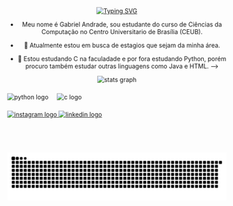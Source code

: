 
<div align="center">
  <a href="https://git.io/typing-svg">
    <img src="https://readme-typing-svg.demolab.com?font=Fira+Code&weight=500&size=22&pause=1000&color=&center=true&vCenter=true&random=false&width=524&lines=%E2%8A%B9++Bem+vindo+ao+meu+perfil!+%CB%99%E1%B5%95%CB%99+%E2%8A%B9+" alt="Typing SVG">
  </a>
  
- Meu nome é Gabriel Andrade, sou estudante do curso de Ciências da Computação no Centro Universitario de Brasília (CEUB).

- 🔭 Atualmente estou em busca de estagios que sejam da minha área.
- 🌱 Estou estudando C na faculadade e por fora estudando Python, porém procuro também estudar outras linguagens como Java e HTML.
-->

<div align="center">
  <img src="https://github-readme-stats.vercel.app/api?username=Biel-c&hide_title=false&hide_rank=false&show_icons=true&include_all_commits=true&count_private=true&disable_animations=false&theme=dark&locale=en&hide_border=false" height="150" alt="stats graph"  />
</div>

###

<div align="left">
  <img src="https://cdn.jsdelivr.net/gh/devicons/devicon/icons/python/python-original.svg" height="30" alt="python logo"  />
  <img width="12" />
  <img src="https://cdn.jsdelivr.net/gh/devicons/devicon/icons/c/c-original.svg" height="30" alt="c logo"  />
</div>

###

<div align="left">
  <a href="https://www.instagram.com/biel.acouto/" target="_blank">
    <img src="https://img.shields.io/static/v1?message=Instagram&logo=instagram&label=&color=E4405F&logoColor=white&labelColor=&style=for-the-badge" height="35" alt="instagram logo"  />
  </a>
  <a href="https://www.linkedin.com/in/gabriel-andrade-couto-0092a9352/" target="_blank">
    <img src="https://img.shields.io/static/v1?message=LinkedIn&logo=linkedin&label=&color=0077B5&logoColor=white&labelColor=&style=for-the-badge" height="35" alt="linkedin logo"  />
  </a>
</div>

###

<br clear="both">

#

<picture align="center">
  <source media="(prefers-color-scheme: dark)" srcset="https://raw.githubusercontent.com/Biel-c/Biel-c/output/github-contribution-grid-snake-dark.svg">
  <source media="(prefers-color-scheme: white)" srcset="https://raw.githubusercontent.com/Biel-c/Biel-c/output/github-contribution-grid-snake-dark.svg">
  <img align="center" alt="github contribution grid snake animation" src="https://raw.githubusercontent.com/Biel-c/Biel-c/output/github-contribution-grid-snake.svg">
</picture>
